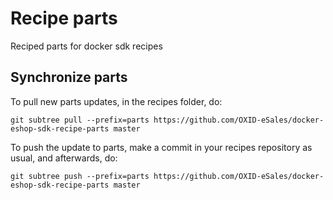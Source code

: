 # Recipe parts
Reciped parts for docker sdk recipes

## Synchronize parts

To pull new parts updates, in the recipes folder, do:
```
git subtree pull --prefix=parts https://github.com/OXID-eSales/docker-eshop-sdk-recipe-parts master
```

To push the update to parts, make a commit in your recipes repository as usual, and afterwards, do:
```
git subtree push --prefix=parts https://github.com/OXID-eSales/docker-eshop-sdk-recipe-parts master
```
